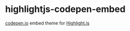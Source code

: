 highlightjs-codepen-embed
=========================

[codepen.io](http://codepen.io) embed theme for [Highlight.js](https://github.com/isagalaev/highlight.js/)
